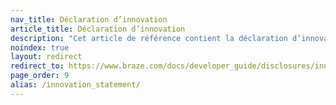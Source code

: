 ```yaml
---
nav_title: Déclaration d’innovation
article_title: Déclaration d’innovation
description: "Cet article de référence contient la déclaration d’innovation de Braze."
noindex: true
layout: redirect
redirect_to: https://www.braze.com/docs/developer_guide/disclosures/innovation_statement
page_order: 9
alias: /innovation_statement/
---
```


<!--
This redirect page exists only to funnel users to the English version of this statement. It should exist only in English and Japanese.
-->
